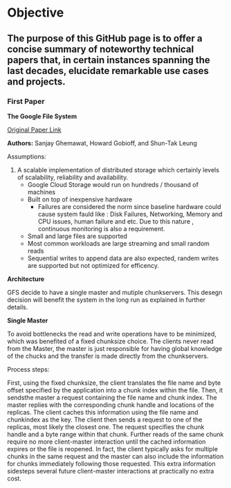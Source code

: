 # Objective
## The purpose of this GitHub page is to offer a concise summary of noteworthy technical papers that, in certain instances spanning the last decades, elucidate remarkable use cases and projects.


### First Paper

**The Google File System**

[Original Paper Link](https://static.googleusercontent.com/media/research.google.com/en//archive/gfs-sosp2003.pdf)

**Authors:** Sanjay Ghemawat, Howard Gobioff, and Shun-Tak Leung

Assumptions:

1. A scalable implementation of distributed storage which certainly levels of scalability, reliability and availability.
   * Google Cloud Storage would run on hundreds / thousand of machines
   * Built on top of inexpensive hardware
     * Failures are considered the norm since baseline hardware could cause system fauld like : Disk Failures, Networking, Memory and CPU issues, human failure and etc. Due to this nature , continuous monitoring is also a requirement.
   * Small and large files are supported
   * Most common workloads are large streaming and small random reads
   * Sequential writes to append data are also expected, randem writes are supported but not optimized for efficency.

**Architecture**

GFS decide to have a single master and mutiple chunkservers.
This desegn decision will benefit the system in the long run as explained in further details.

**Single Master**

To avoid bottlenecks the read and write operations have to be minimized, which was benefited of a fixed chunksize choice.
The clients never read from the Master, the master is just responsible for having global knowledge of the chucks and the transfer is made directly from the chunkservers.

Process steps:

First, using the fixed chunksize, the client translates the file name and byte offset specified by the application into a chunk index within the file. Then, it sendsthe master a request containing the file name and chunk index. The master replies with the corresponding chunk handle and locations of the replicas. The client caches this information using the file name and chunkindex as the key. The client then sends a request to one of the replicas, most likely the closest one. The request specifies the chunk handle and a byte range within that chunk. Further reads of the same chunk require no more client-master interaction until the cached information expires or the file is reopened. In fact, the client typically asks for multiple chunks in the same request and the master can also include the information for chunks immediately following those requested. This extra information sidesteps several future client-master interactions at practically no extra cost.
